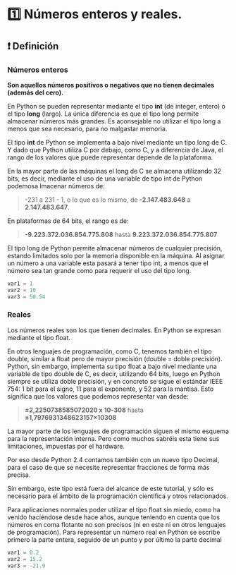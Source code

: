 # 1️⃣ Números enteros y reales.

## ❗ Definición

### Números enteros

**Son aquellos números positivos o negativos que no tienen decimales (además
del cero).**

En Python se pueden representar mediante el tipo **int** (de integer, entero) o el
tipo **long** (largo). La única diferencia es que el tipo long permite almacenar
números más grandes. Es aconsejable no utilizar el tipo long a menos que sea
necesario, para no malgastar memoria.

El tipo **int** de Python se implementa a bajo nivel mediante un tipo long de C. Y
dado que Python utiliza C por debajo, como C, y a diferencia de Java, el rango
de los valores que puede representar depende de la plataforma.

En la mayor parte de las máquinas el long de C se almacena utilizando 32 bits,
es decir, mediante el uso de una variable de tipo int de Python podemosa lmacenar 
números de:

>-231 a 231 - 1, o lo que es lo mismo, de **-2.147.483.648** a **2.147.483.647**. 

En plataformas de 64 bits, el rango es de:

>**-9.223.372.036.854.775.808** hasta **9.223.372.036.854.775.807**

El tipo long de Python permite almacenar números de cualquier precisión,
estando limitados solo por la memoria disponible en la máquina. Al asignar un
número a una variable esta pasará a tener tipo int, a menos que el número sea
tan grande como para requerir el uso del tipo long.

```python
var1 = 1
var2 = 10
var3 = 58.54
```

### Reales

Los números reales son los que tienen decimales. En Python se expresan
mediante el tipo float.

En otros lenguajes de programación, como C, tenemos también el tipo double,
similar a float pero de mayor precisión (double = doble precisión). Python, sin
embargo, implementa su tipo float a bajo nivel mediante una variable de tipo
double de C, es decir, utilizando 64 bits, luego en Python siempre se utiliza doble
precisión, y en concreto se sigue el estándar IEEE 754: 1 bit para el signo, 11
para el exponente, y 52 para la mantisa. Esto significa que los valores que
podemos representar van desde:

>**±2,2250738585072020 x 10-308** hasta **±1,7976931348623157×10308**

La mayor parte de los lenguajes de programación siguen el mismo esquema
para la representación interna. Pero como muchos sabréis esta tiene sus
limitaciones, impuestas por el hardware.

Por eso desde Python 2.4 contamos también con un nuevo tipo Decimal, para el
caso de que se necesite representar fracciones de forma más precisa.

Sin embargo, este tipo está fuera del alcance de este tutorial, y sólo es necesario
para el ámbito de la programación científica y otros relacionados.

Para aplicaciones normales poder utilizar el tipo float sin miedo, como ha venido
haciéndose desde hace años, aunque teniendo en cuenta que los números en
coma flotante no son precisos (ni en este ni en otros lenguajes de programación).
Para representar un número real en Python se escribe primero la parte entera,
seguido de un punto y por último la parte decimal

```python
var1 = 0.2
var2 = 15.2
var3 = -21.9
```
